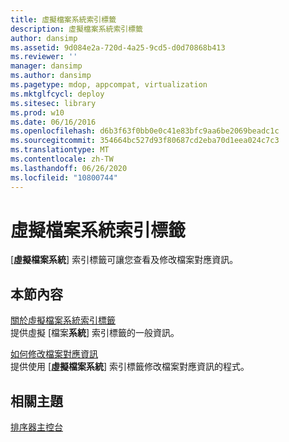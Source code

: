 ```yaml
---
title: 虛擬檔案系統索引標籤
description: 虛擬檔案系統索引標籤
author: dansimp
ms.assetid: 9d084e2a-720d-4a25-9cd5-d0d70868b413
ms.reviewer: ''
manager: dansimp
ms.author: dansimp
ms.pagetype: mdop, appcompat, virtualization
ms.mktglfcycl: deploy
ms.sitesec: library
ms.prod: w10
ms.date: 06/16/2016
ms.openlocfilehash: d6b3f63f0bb0e0c41e83bfc9aa6be2069beadc1c
ms.sourcegitcommit: 354664bc527d93f80687cd2eba70d1eea024c7c3
ms.translationtype: MT
ms.contentlocale: zh-TW
ms.lasthandoff: 06/26/2020
ms.locfileid: "10800744"
---
```

# 虛擬檔案系統索引標籤


[**虛擬檔案系統**] 索引標籤可讓您查看及修改檔案對應資訊。

## 本節內容


<a href="" id="about-the-virtual-file-system-tab"></a>[關於虛擬檔案系統索引標籤](about-the-virtual-file-system-tab.md)  
提供虛擬 [檔案**系統**] 索引標籤的一般資訊。

<a href="" id="how-to-modify-file-mapping-information"></a>[如何修改檔案對應資訊](how-to-modify-file-mapping-information.md)  
提供使用 [**虛擬檔案系統**] 索引標籤修改檔案對應資訊的程式。

## 相關主題


[排序器主控台](sequencer-console.md)

 

 






